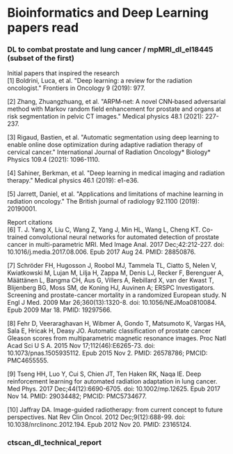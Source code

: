 # Bioinformatics and Deep Learning papers read
### DL to combat prostate and lung cancer  /  mpMRI_dl_el18445 (subset of the first)
Initial papers that inspired the research  
[1] Boldrini, Luca, et al. "Deep learning: a review for the radiation oncologist." Frontiers in Oncology 9 (2019): 977. 

[2] Zhang, Zhuangzhuang, et al. "ARPM‐net: A novel CNN‐based adversarial method with Markov random field enhancement for prostate and organs at risk segmentation in pelvic CT images." Medical physics 48.1 (2021): 227-237.  

[3] Rigaud, Bastien, et al. "Automatic segmentation using deep learning to enable online dose optimization during adaptive radiation therapy of cervical cancer." International Journal of Radiation Oncology* Biology* Physics 109.4 (2021): 1096-1110.  

[4] Sahiner, Berkman, et al. "Deep learning in medical imaging and radiation therapy." Medical physics 46.1 (2019): e1-e36.  

[5] Jarrett, Daniel, et al. "Applications and limitations of machine learning in radiation oncology." The British journal of radiology 92.1100 (2019): 20190001.  

Report citations  
[6] T. J. Yang X, Liu C, Wang Z, Yang J, Min HL, Wang L, Cheng KT. Co-trained convolutional neural networks for automated detection of prostate cancer in multi-parametric MRI. Med Image Anal. 2017 Dec;42:212-227. doi: 10.1016/j.media.2017.08.006. Epub 2017 Aug 24. PMID: 28850876. 

[7] Schröder FH, Hugosson J, Roobol MJ, Tammela TL, Ciatto S, Nelen V, Kwiatkowski M, Lujan M, Lilja H, Zappa M, Denis LJ, Recker F, Berenguer A, Määttänen L, Bangma CH, Aus G, Villers A, Rebillard X, van der Kwast T, Blijenberg BG, Moss SM, de Koning HJ, Auvinen A; ERSPC Investigators. Screening and prostate-cancer mortality in a randomized European study. N Engl J Med. 2009 Mar 26;360(13):1320-8. doi: 10.1056/NEJMoa0810084. Epub 2009 Mar 18. PMID: 19297566. 

[8] Fehr D, Veeraraghavan H, Wibmer A, Gondo T, Matsumoto K, Vargas HA, Sala E, Hricak H, Deasy JO. Automatic classification of prostate cancer Gleason scores from multiparametric magnetic resonance images. Proc Natl Acad Sci U S A. 2015 Nov 17;112(46):E6265-73. doi: 10.1073/pnas.1505935112. Epub 2015 Nov 2. PMID: 26578786; PMCID: PMC4655555. 

[9] Tseng HH, Luo Y, Cui S, Chien JT, Ten Haken RK, Naqa IE. Deep reinforcement learning for automated radiation adaptation in lung cancer. Med Phys. 2017 Dec;44(12):6690-6705. doi: 10.1002/mp.12625. Epub 2017 Nov 14. PMID: 29034482; PMCID: PMC5734677.

[10] Jaffray DA. Image-guided radiotherapy: from current concept to future perspectives. Nat Rev Clin Oncol. 2012 Dec;9(12):688-99. doi: 10.1038/nrclinonc.2012.194. Epub 2012 Nov 20. PMID: 23165124.

### ctscan_dl_technical_report

